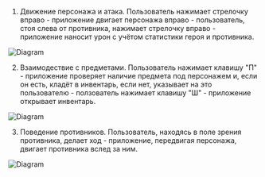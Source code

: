 1. Движение персонажа и атака.
  Пользователь нажимает стрелочку вправо - приложение двигает персонажа вправо - пользователь, стоя слева от противника, нажимает стрелочку вправо - приложение наносит урон с учётом статистики героя и противника.

![Diagram](https://github.com/Alexeezes/Repository/blob/main/docs/diagramt/activ_activ_diag.puml)

2. Взаимодествие с предметами.
  Пользователь нажимает клавишу "П" - приложение проверяет наличие предмета под персонажем и, если он есть, кладёт в инвентарь, если нет, указывает на это пользователю - ползователь нажимает клавишу "Ш" - приложение открывает инвентарь.

![Diagram](https://github.com/Alexeezes/Repository/blob/main/docs/diagramt/items_activ_diag.puml)

3. Поведение противников.
  Пользователь, находясь в поле зрения противника, делает ход - приложение, передвигая персонажа, двигает противника вслед за ним.

![Diagram](https://github.com/Alexeezes/Repository/blob/main/docs/diagramt/monster_activity_activ_diag.puml)
